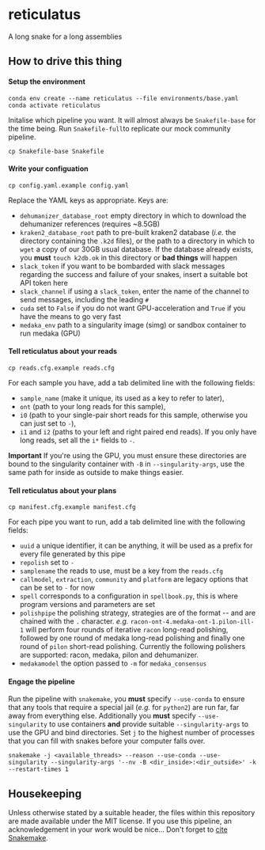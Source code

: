 # reticulatus
A long snake for a long assemblies

## How to drive this thing

#### Setup the environment

```
conda env create --name reticulatus --file environments/base.yaml
conda activate reticulatus
```

Initalise which pipeline you want. It will almost always be `Snakefile-base` for the time being. Run `Snakefile-full`to replicate our mock community pipeline.

```
cp Snakefile-base Snakefile
```

#### Write your configuation

```
cp config.yaml.example config.yaml
```

Replace the YAML keys as appropriate. Keys are:

* `dehumanizer_database_root` empty directory in which to download the dehumanizer references (requires ~8.5GB)
* `kraken2_database_root` path to pre-built kraken2 database (*i.e.* the directory containing the `.k2d` files), or the path to a directory in which to `wget` a copy of our 30GB usual database. If the database already exists, you **must** `touch k2db.ok` in this directory or **bad things** will happen
* `slack_token` if you want to be bombarded with slack messages regarding the success and failure of your snakes, insert a suitable bot API token here
* `slack_channel` if using a `slack_token`, enter the name of the channel to send messages, including the leading `#`
* `cuda` set to `False` if you do not want GPU-acceleration and `True` if you have the means to go very fast
* `medaka_env` path to a singularity image (simg) or sandbox container to run medaka (GPU)

#### Tell reticulatus about your reads

```
cp reads.cfg.example reads.cfg
```

For each sample you have, add a tab delimited line with the following fields: 

* `sample_name` (make it unique, its used as a key to refer to later),
* `ont` (path to your long reads for this sample), 
* `i0` (path to your single-pair short reads for this sample, otherwise you can just set to `-`), 
* `i1` and `i2` (paths to your left and right paired end reads). If you only have long reads, set all the `i*` fields to `-`.

**Important** If you're using the GPU, you must ensure these directories are bound to the singularity container with `-B` in `--singularity-args`, use the same path for inside as outside to make things easier.


#### Tell reticulatus about your plans

```
cp manifest.cfg.example manifest.cfg
```

For each pipe you want to run, add a tab delimited line with the following fields:

* `uuid` a unique identifier, it can be anything, it will be used as a prefix for every file generated by this pipe
* `repolish` set to `-`
* `samplename` the reads to use, must be a key from the `reads.cfg`
* `callmodel`, `extraction`, `community` and `platform` are legacy options that can be set to `-` for now
* `spell` corresponds to a configuration in `spellbook.py`, this is where program versions and parameters are set
* `polishpipe` the polishing strategy, strategies are of the format <program>-<readtype>-<iterations> and are chained with the `.` character. *e.g.* `racon-ont-4.medaka-ont-1.pilon-ill-1` will perform four rounds of iterative `racon` long-read polishing, followed by one round of medaka long-read polishing and finally one round of `pilon` short-read polishing. Currently the following polishers are supported: racon, medaka, pilon and dehumanizer.
* `medakamodel` the option passed to `-m` for `medaka_consensus`

#### Engage the pipeline

Run the pipeline with `snakemake`, you **must** specify `--use-conda` to ensure that
any tools that require a special jail (*e.g.* for `python2`) are run far, far away
from everything else.
Additionally you **must** specify `--use-singularity` to use containers **and** provide suitable `--singularity-args` to use the GPU and bind directories.
Set `j` to the highest number of processes that you can fill with snakes before
your computer falls over.

```
snakemake -j <available_threads> --reason --use-conda --use-singularity --singularity-args '--nv -B <dir_inside>:<dir_outside>' -k --restart-times 1
```

## Housekeeping

Unless otherwise stated by a suitable header, the files within this repository are made available under the MIT license. If you use this pipeline, an acknowledgement in your work would be nice... Don't forget to [cite Snakemake](https://snakemake.readthedocs.io/en/stable/project_info/citations.html).
